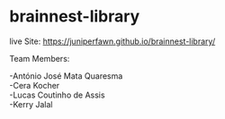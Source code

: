 # brainnest-library

live Site: https://juniperfawn.github.io/brainnest-library/


Team Members:

-António José Mata Quaresma<br>
-Cera Kocher<br>
-Lucas Coutinho de Assis<br>
-Kerry Jalal<br>
